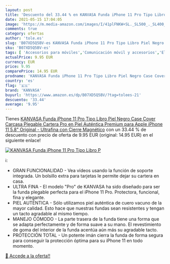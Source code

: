 ```yaml
---
layout: post
title: 'Descuento del 33.44 % en KANVASA Funda iPhone 11 Pro Tipo Libro P'
date: 2021-05-15 17:04:05
image: 'https://m.media-amazon.com/images/I/41plFNKW+SL._SL500_._SL400_.jpg'
comments: true
category: ofertas
author: 'tole.es'
slug: 'B07XD5Q5BV-es KANVASA Funda iPhone 11 Pro Tipo Libro Piel Negro Case...'
sku: 'B07XD5Q5BV-es'
tags: [ 'Accesorios para móviles','Comunicación móvil y accesorios','Electrónica','Fundas y carcasas para teléfonos móviles','apple','iphone','kanvasa', ]
actualPrice: 9.95 EUR
currency: EUR
price: 9.95
comparePrice: 14.95 EUR
prodname: 'KANVASA Funda iPhone 11 Pro Tipo Libro Piel Negro Case Cover Carcasa Plegable Cartera Pro en Piel Auténtica Premium para Apple iPhone 11  5.8"  Original - Ultrafina con Cierre Magnético'
country: 'es'
flag: '🇪🇸'
brand: 'KANVASA'
buyurl: 'https://www.amazon.es/dp/B07XD5Q5BV/?tag=tolees-21'
descuento: '33.44'
average: '9.95'
---
```


Tienes [KANVASA Funda iPhone 11 Pro Tipo Libro Piel Negro Case Cover Carcasa Plegable Cartera Pro en Piel Auténtica Premium para Apple iPhone 11  5.8"  Original - Ultrafina con Cierre Magnético](https://www.amazon.es/dp/B07XD5Q5BV/?tag=tolees-21) con un 33.44 % de descuento con precio de oferta de 9.95 EUR (original: 14.95 EUR) en el siguiente enlace!

[![KANVASA Funda iPhone 11 Pro Tipo Libro P](https://m.media-amazon.com/images/I/41plFNKW+SL._SL500_._SL400_.jpg)](https://www.amazon.es/dp/B07XD5Q5BV/?tag=tolees-21)

ℹ️:

- GRAN FUNCIONALIDAD - Vea vídeos usando la función de soporte integrada. Un bolsillo extra para tarjetas le permite dejar su cartera en casa.
- ULTRA FINA - El modelo "Pro" de KANVASA ha sido diseñado para ser la funda plegable perfecta para el iPhone 11 Pro. Protectora, funcional, fina y elegante.
- PIEL AUTÉNTICA - Sólo utilizamos piel auténtica de cuero vacuno de la mayor calidad. Esto hace que nuestras fundas sean resistentes y tengan un tacto agradable al mismo tiempo.
- MANEJO CÓMODO - La parte trasera de la funda tiene una forma que se adapta perfectamente y de forma suave a su mano. El revestimiento de goma del interior de la funda acentúa aún más su agradable tacto.
- PROTECCIÓN TOTAL - Un potente imán cierra la funda de forma segura para conseguir la protección óptima para su iPhone 11 en todo momento.

[🛒 Accede a la oferta!!](https://www.amazon.es/dp/B07XD5Q5BV/?tag=tolees-21)
